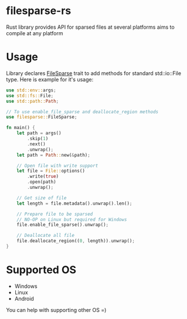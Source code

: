 # filesparse-rs
Rust library provides API for sparsed files at several platforms aims to compile at any platform

# Usage

Library declares [FileSparse](src/lib.rs) trait to add methods for standard std::io::File type. Here is example for it's usage:

```rs
use std::env::args;
use std::fs::File;
use std::path::Path;

// To use enable_file_sparse and deallocate_region methods
use filesparse::FileSparse;

fn main() {
    let path = args()
        .skip(1)
        .next()
        .unwrap();
    let path = Path::new(&path);

    // Open file with write support
    let file = File::options()
        .write(true)
        .open(path)
        .unwrap();

    // Get size of file
    let length = file.metadata().unwrap().len();

    // Prepare file to be sparsed
    // NO-OP on Linux but required for Windows
    file.enable_file_sparse().unwrap();

    // Deallocate all file
    file.deallocate_region((0, length)).unwrap();
}
```

# Supported OS
+ Windows
+ Linux
+ Android

You can help with supporting other OS =\)
